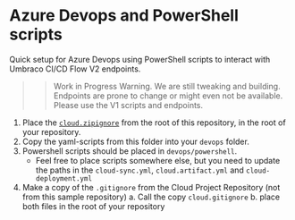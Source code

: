 # Azure Devops and PowerShell scripts
Quick setup for Azure Devops using PowerShell scripts to interact with Umbraco CI/CD Flow V2 endpoints.

>> Work in Progress Warning. 
>> We are still tweaking and building. Endpoints are prone to change or might even not be available.
>> Please use the V1 scripts and endpoints.

1. Place the [`cloud.zipignore`](../../cloud.zipignore) from the root of this repository, in the root of your repository.
2. Copy the yaml-scripts from this folder into your `devops` folder.
3. Powershell scripts should be placed in `devops/powershell`.
    - Feel free to place scripts somewhere else, but you need to update the paths in the `cloud-sync.yml`, `cloud.artifact.yml` and `cloud-deployment.yml`
4. Make a copy of the `.gitignore` from the Cloud Project Repository (not from this sample repository)
    a. Call the copy `cloud.gitignore`
    b. place both files in the root of your repository
